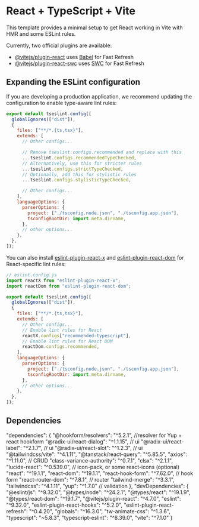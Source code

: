 # React + TypeScript + Vite

This template provides a minimal setup to get React working in Vite with HMR and some ESLint rules.

Currently, two official plugins are available:

- [@vitejs/plugin-react](https://github.com/vitejs/vite-plugin-react/blob/main/packages/plugin-react) uses [Babel](https://babeljs.io/) for Fast Refresh
- [@vitejs/plugin-react-swc](https://github.com/vitejs/vite-plugin-react/blob/main/packages/plugin-react-swc) uses [SWC](https://swc.rs/) for Fast Refresh

## Expanding the ESLint configuration

If you are developing a production application, we recommend updating the configuration to enable type-aware lint rules:

```js
export default tseslint.config([
  globalIgnores(["dist"]),
  {
    files: ["**/*.{ts,tsx}"],
    extends: [
      // Other configs...

      // Remove tseslint.configs.recommended and replace with this
      ...tseslint.configs.recommendedTypeChecked,
      // Alternatively, use this for stricter rules
      ...tseslint.configs.strictTypeChecked,
      // Optionally, add this for stylistic rules
      ...tseslint.configs.stylisticTypeChecked,

      // Other configs...
    ],
    languageOptions: {
      parserOptions: {
        project: ["./tsconfig.node.json", "./tsconfig.app.json"],
        tsconfigRootDir: import.meta.dirname,
      },
      // other options...
    },
  },
]);
```

You can also install [eslint-plugin-react-x](https://github.com/Rel1cx/eslint-react/tree/main/packages/plugins/eslint-plugin-react-x) and [eslint-plugin-react-dom](https://github.com/Rel1cx/eslint-react/tree/main/packages/plugins/eslint-plugin-react-dom) for React-specific lint rules:

```js
// eslint.config.js
import reactX from "eslint-plugin-react-x";
import reactDom from "eslint-plugin-react-dom";

export default tseslint.config([
  globalIgnores(["dist"]),
  {
    files: ["**/*.{ts,tsx}"],
    extends: [
      // Other configs...
      // Enable lint rules for React
      reactX.configs["recommended-typescript"],
      // Enable lint rules for React DOM
      reactDom.configs.recommended,
    ],
    languageOptions: {
      parserOptions: {
        project: ["./tsconfig.node.json", "./tsconfig.app.json"],
        tsconfigRootDir: import.meta.dirname,
      },
      // other options...
    },
  },
]);
```

## Dependencies

"dependencies": {
"@hookform/resolvers": "^5.2.1", //resolver for Yup + react hookform
"@radix-ui/react-dialog": "^1.1.15", // ui
"@radix-ui/react-label": "^2.1.7", // ui
"@radix-ui/react-slot": "^1.2.3", // ui
"@tailwindcss/vite": "^4.1.11",
"@tanstack/react-query": "^5.85.5",
"axios": "^1.11.0", // CRUD
"class-variance-authority": "^0.7.1",
"clsx": "^2.1.1",
"lucide-react": "^0.539.0", // icon-pack, or some react-icons (optional)
"react": "^19.1.1",
"react-dom": "^19.1.1",
"react-hook-form": "^7.62.0", // hook form
"react-router-dom": "^7.8.1", // router
"tailwind-merge": "^3.3.1",
"tailwindcss": "^4.1.11",
"yup": "^1.7.0" // validation
},
"devDependencies": {
"@eslint/js": "^9.32.0",
"@types/node": "^24.2.1",
"@types/react": "^19.1.9",
"@types/react-dom": "^19.1.7",
"@vitejs/plugin-react": "^4.7.0",
"eslint": "^9.32.0",
"eslint-plugin-react-hooks": "^5.2.0",
"eslint-plugin-react-refresh": "^0.4.20",
"globals": "^16.3.0",
"tw-animate-css": "^1.3.6",
"typescript": "~5.8.3",
"typescript-eslint": "^8.39.0",
"vite": "^7.1.0"
}
